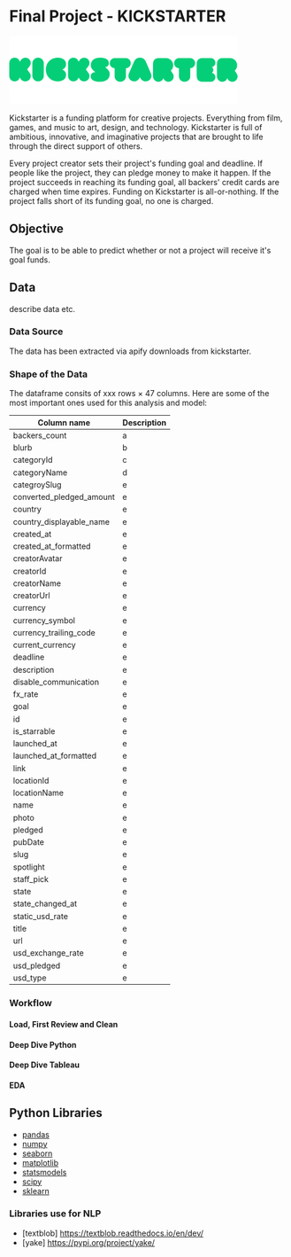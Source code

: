 # Final Project - KICKSTARTER

![picture](kickstarter.png)

Kickstarter is a funding platform for creative projects. Everything from film, games, and music to art, design, and technology. Kickstarter is full of ambitious, innovative, and imaginative projects that are brought to life through the direct support of others.

Every project creator sets their project's funding goal and deadline. If people like the project, they can pledge money to make it happen. If the project succeeds in reaching its funding goal, all backers' credit cards are charged when time expires. Funding on Kickstarter is all-or-nothing. If the project falls short of its funding goal, no one is charged.

## Objective

The goal  is to be able to predict whether or not a project will receive it's goal funds.

## Data

describe data etc.

### Data Source

The data has been extracted via apify downloads from kickstarter.

### Shape of the Data

The dataframe consits of xxx rows × 47 columns. Here are some of the most important ones used for this analysis and model:

| Column name | Description |
| ----------- | ----------- |
| backers_count | a |
| blurb | b |
| categoryId | c |
| categoryName | d |
| categroySlug | e |
| converted_pledged_amount | e |
| country | e |
| country_displayable_name | e |
| created_at | e |
| created_at_formatted | e |
| creatorAvatar | e |
| creatorId | e |
| creatorName | e |
| creatorUrl | e |
| currency | e |
| currency_symbol | e |
| currency_trailing_code | e |
| current_currency | e |
| deadline | e |
| description | e |
| disable_communication | e |
| fx_rate | e |
| goal | e |
| id | e |
| is_starrable | e |
| launched_at | e |
| launched_at_formatted | e |
| link | e |
| locationId | e |
| locationName | e |
| name | e |
| photo | e |
| pledged | e |
| pubDate | e |
| slug | e |
| spotlight | e |
| staff_pick | e |
| state | e |
| state_changed_at | e |
| static_usd_rate | e |
| title | e |
| url | e |
| usd_exchange_rate | e |
| usd_pledged | e |
| usd_type | e |

### Workflow

#### Load, First Review and Clean


#### Deep Dive Python


#### Deep Dive Tableau


#### EDA


## Python Libraries
- [pandas](https://pandas.pydata.org/)
- [numpy](https://numpy.org/)
- [seaborn](https://seaborn.pydata.org/)
- [matplotlib](https://matplotlib.org/)
- [statsmodels](https://www.statsmodels.org/stable/index.html)
- [scipy](https://www.scipy.org/)
- [sklearn](https://scikit-learn.org/stable/)

### Libraries use for NLP
- [textblob] https://textblob.readthedocs.io/en/dev/
- [yake] https://pypi.org/project/yake/
